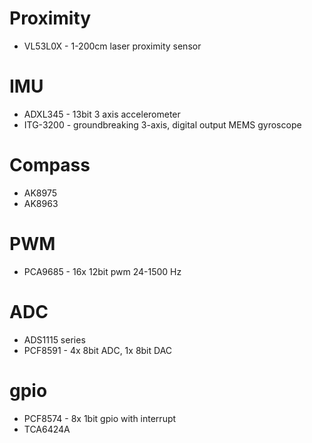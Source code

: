 # Proximity
* VL53L0X - 1-200cm laser proximity sensor

# IMU

* ADXL345 - 13bit 3 axis accelerometer
* ITG-3200 - groundbreaking 3-axis, digital output MEMS gyroscope

# Compass

* AK8975
* AK8963

# PWM

* PCA9685 - 16x 12bit pwm 24-1500 Hz

# ADC

* ADS1115 series
* PCF8591 - 4x 8bit ADC, 1x 8bit DAC

# gpio

* PCF8574 - 8x 1bit gpio with interrupt
* TCA6424A



